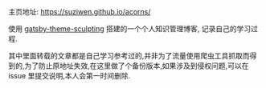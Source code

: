 主页地址: https://suziwen.github.io/acorns/


使用 [gatsby-theme-sculpting](https://github.com/suziwen/gatsby-theme-sculpting) 搭建的一个个人知识管理博客, 记录自己的学习过程.


其中里面转载的文章都是自己学习参考过的,并非为了流量使用爬虫工具抓取而得到的,为了防止原地址失效,在这里做了个备份版本,如果涉及到侵权问题,可以在 issue 里提交说明,本人会第一时间删除.


